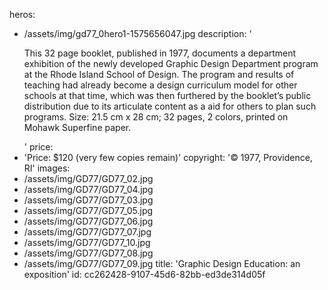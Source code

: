 heros:
  - /assets/img/gd77_0hero1-1575656047.jpg
description: '<p>This 32 page booklet, published in 1977, documents a department exhibition of the newly developed Graphic Design Department program at the Rhode Island School of Design. The program and results of teaching had already become a design curriculum model for other schools at that time, which was then furthered by the booklet’s public distribution due to its articulate content as a aid for others to plan such programs. Size: 21.5 cm x 28 cm; 32 pages, 2 colors, printed on Mohawk Superfine paper.<br></p>'
price:
  - 'Price: $120 (very few copies remain)'
copyright: '© 1977, Providence, RI'
images:
  - /assets/img/GD77/GD77_02.jpg
  - /assets/img/GD77/GD77_04.jpg
  - /assets/img/GD77/GD77_03.jpg
  - /assets/img/GD77/GD77_05.jpg
  - /assets/img/GD77/GD77_06.jpg
  - /assets/img/GD77/GD77_07.jpg
  - /assets/img/GD77/GD77_10.jpg
  - /assets/img/GD77/GD77_08.jpg
  - /assets/img/GD77/GD77_09.jpg
title: 'Graphic Design Education: an exposition'
id: cc262428-9107-45d6-82bb-ed3de314d05f
